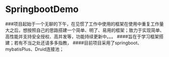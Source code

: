 # SpringbootDemo
###项目起始于一个无聊的下午，在见惯了工作中使用的框架在使用中重复工作量大之后，想按照自己的思路搭建一个简单、明了、易用的框架；致力于实现简单、高性能并支持安全授权、高并发等，功能持续更新中。。。
####旨在于学习框架搭建；若有不当之处还请多多指教，
####目前项目采用了springboot、mybatisPlus、Druid连接池；
